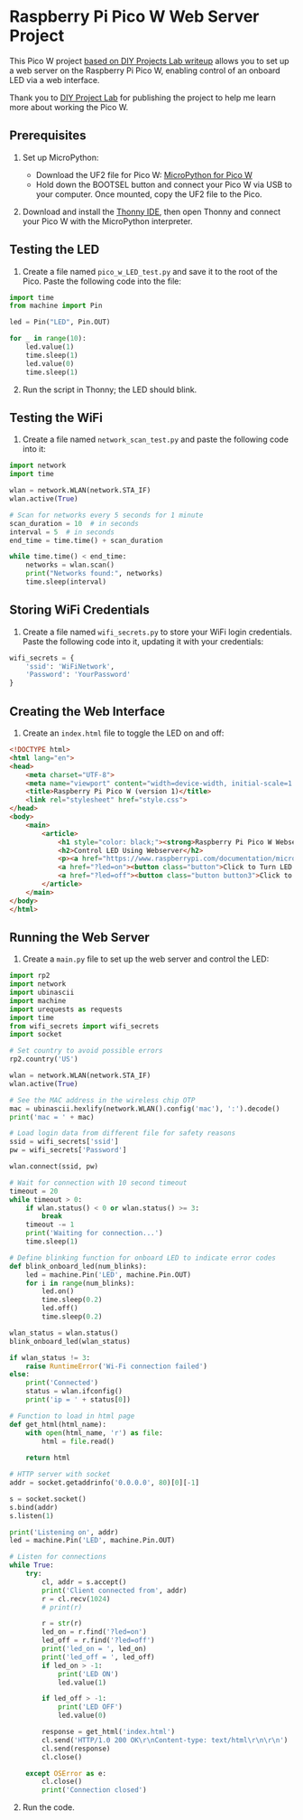 # Raspberry Pi Pico W Web Server Project

This Pico W project [based on DIY Projects Lab writeup](https://diyprojectslab.com/raspberry-pi-pico-w-web-server/) allows you to set up a web server on the Raspberry Pi Pico W, enabling control of an onboard LED via a web interface.

Thank you to [DIY Project Lab](https://diyprojectslab.com/) for publishing the project to help me learn more about working the Pico W. 

## Prerequisites

1. Set up MicroPython:
   - Download the UF2 file for Pico W: [MicroPython for Pico W](https://micropython.org/download/RPI_PICO_W/)
   - Hold down the BOOTSEL button and connect your Pico W via USB to your computer. Once mounted, copy the UF2 file to the Pico.

2. Download and install the [Thonny IDE](https://thonny.org/), then  open Thonny and connect your Pico W with the MicroPython interpreter.

## Testing the LED

1. Create a file named `pico_w_LED_test.py` and save it to the root of the Pico. Paste the following code into the file:

```python
import time
from machine import Pin

led = Pin("LED", Pin.OUT)

for _ in range(10):
    led.value(1)
    time.sleep(1)
    led.value(0)
    time.sleep(1)
```

2. Run the script in Thonny; the LED should blink.

## Testing the WiFi

1. Create a file named `network_scan_test.py` and paste the following code into it:

```python
import network
import time

wlan = network.WLAN(network.STA_IF)
wlan.active(True)

# Scan for networks every 5 seconds for 1 minute
scan_duration = 10  # in seconds
interval = 5  # in seconds
end_time = time.time() + scan_duration

while time.time() < end_time:
    networks = wlan.scan()
    print("Networks found:", networks)
    time.sleep(interval)
```

## Storing WiFi Credentials

1. Create a file named `wifi_secrets.py` to store your WiFi login credentials. Paste the following code into it, updating it with your credentials:

```python
wifi_secrets = {
    'ssid': 'WiFiNetwork',
    'Password': 'YourPassword'
}
```

## Creating the Web Interface

1. Create an `index.html` file to toggle the LED on and off:

```html
<!DOCTYPE html>
<html lang="en">
<head>
    <meta charset="UTF-8">
    <meta name="viewport" content="width=device-width, initial-scale=1.0">
    <title>Raspberry Pi Pico W (version 1)</title>
    <link rel="stylesheet" href="style.css">
</head>
<body>
    <main>
        <article>
            <h1 style="color: black;"><strong>Raspberry Pi Pico W Webserver</strong></h1>
            <h2>Control LED Using Webserver</h2>
            <p><a href="https://www.raspberrypi.com/documentation/microcontrollers/pico-series.html#picow-technical-specification">Raspberry Pi Pico W Documentation</a></p>
            <a href="?led=on"><button class="button">Click to Turn LED On</button></a>&nbsp;
            <a href="?led=off"><button class="button button3">Click to Turn LED Off</button></a>
        </article>
    </main>
</body>
</html>
```

## Running the Web Server

1. Create a `main.py` file to set up the web server and control the LED:

```python
import rp2
import network
import ubinascii
import machine
import urequests as requests
import time
from wifi_secrets import wifi_secrets
import socket

# Set country to avoid possible errors
rp2.country('US')

wlan = network.WLAN(network.STA_IF)
wlan.active(True)

# See the MAC address in the wireless chip OTP
mac = ubinascii.hexlify(network.WLAN().config('mac'), ':').decode()
print('mac = ' + mac)

# Load login data from different file for safety reasons
ssid = wifi_secrets['ssid']
pw = wifi_secrets['Password']

wlan.connect(ssid, pw)

# Wait for connection with 10 second timeout
timeout = 20
while timeout > 0:
    if wlan.status() < 0 or wlan.status() >= 3:
        break
    timeout -= 1
    print('Waiting for connection...')
    time.sleep(1)

# Define blinking function for onboard LED to indicate error codes    
def blink_onboard_led(num_blinks):
    led = machine.Pin('LED', machine.Pin.OUT)
    for i in range(num_blinks):
        led.on()
        time.sleep(0.2)
        led.off()
        time.sleep(0.2)

wlan_status = wlan.status()
blink_onboard_led(wlan_status)

if wlan_status != 3:
    raise RuntimeError('Wi-Fi connection failed')
else:
    print('Connected')
    status = wlan.ifconfig()
    print('ip = ' + status[0])

# Function to load in html page    
def get_html(html_name):
    with open(html_name, 'r') as file:
        html = file.read()
        
    return html

# HTTP server with socket
addr = socket.getaddrinfo('0.0.0.0', 80)[0][-1]

s = socket.socket()
s.bind(addr)
s.listen(1)

print('Listening on', addr)
led = machine.Pin('LED', machine.Pin.OUT)

# Listen for connections
while True:
    try:
        cl, addr = s.accept()
        print('Client connected from', addr)
        r = cl.recv(1024)
        # print(r)

        r = str(r)
        led_on = r.find('?led=on')
        led_off = r.find('?led=off')
        print('led_on = ', led_on)
        print('led_off = ', led_off)
        if led_on > -1:
            print('LED ON')
            led.value(1)

        if led_off > -1:
            print('LED OFF')
            led.value(0)

        response = get_html('index.html')
        cl.send('HTTP/1.0 200 OK\r\nContent-type: text/html\r\n\r\n')
        cl.send(response)
        cl.close()

    except OSError as e:
        cl.close()
        print('Connection closed')
```

2. Run the code.
